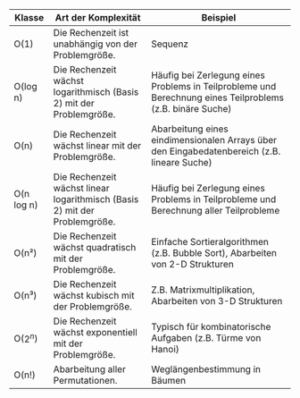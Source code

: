 | Klasse     | Art der Komplexität                                                        | Beispiel                                                                                                  |
| ---------- | -------------------------------------------------------------------------- | --------------------------------------------------------------------------------------------------------- |
| O(1)       | Die Rechenzeit ist unabhängig von der Problemgröße.                        | Sequenz                                                                                                   |
| O(log n)   | Die Rechenzeit wächst logarithmisch (Basis 2) mit der Problemgröße.        | Häufig bei Zerlegung eines Problems in Teilprobleme und Berechnung eines Teilproblems (z.B. binäre Suche) |
| O(n)       | Die Rechenzeit wächst linear mit der Problemgröße.                         | Abarbeitung eines eindimensionalen Arrays über den Eingabedatenbereich (z.B. lineare Suche)               |
| O(n log n) | Die Rechenzeit wächst linear logarithmisch (Basis 2) mit der Problemgröße. | Häufig bei Zerlegung eines Problems in Teilprobleme und Berechnung aller Teilprobleme                     |
| O(n²)      | Die Rechenzeit wächst quadratisch mit der Problemgröße.                    | Einfache Sortieralgorithmen (z.B. Bubble Sort), Abarbeiten von 2-D Strukturen                             |
| O(n³)      | Die Rechenzeit wächst kubisch mit der Problemgröße.                        | Z.B. Matrixmultiplikation, Abarbeiten von 3-D Strukturen                                                  |
| O($2^n$)   | Die Rechenzeit wächst exponentiell mit der Problemgröße.                   | Typisch für kombinatorische Aufgaben (z.B. Türme von Hanoi)                                               |
| O(n!)      | Abarbeitung aller Permutationen.                                           | Weglängenbestimmung in Bäumen                                                                             |
